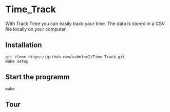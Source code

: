 # Time_Track
With Track Time you can easily track your time. The data is stored in a CSV file locally on your computer.

## Installation
```
git clone https://github.com/zahnfee2/Time_Track.git
make setup
```

## Start the programm
```
make
```

## Tour

